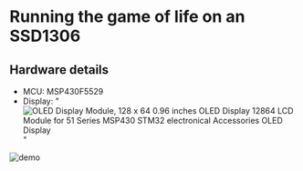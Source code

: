 # Running the game of life on an SSD1306

## Hardware details
- MCU: MSP430F5529
- Display: "![OLED Display Module, 128 x 64 0.96 inches OLED Display 12864 LCD Module for 51 Series MSP430 STM32 electronical Accessories OLED Display](https://www.amazon.ca/dp/B07YNP2L95?psc=1&ref=ppx_yo2ov_dt_b_product_details)"

![demo](https://github.com/dash-xa/game-of-life-ssd1306/assets/27713668/c9b59a82-02f6-477d-b606-77b99a68b965)
